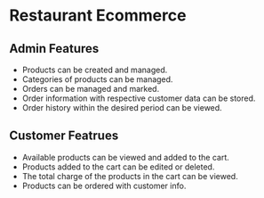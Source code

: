 # Restaurant Ecommerce
## Admin Features
- Products can be created and managed.
- Categories of products can be managed.
- Orders can be managed and marked.
- Order information with respective customer data can be stored.
- Order history within the desired period can be viewed.

## Customer Featrues
- Available products can be viewed and added to the cart.
- Products added to the cart can be edited or deleted.
- The total charge of the products in the cart can be viewed.
- Products can be ordered with customer info.